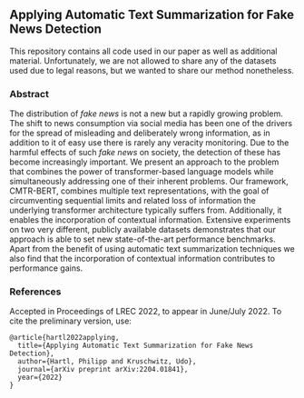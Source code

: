 ## Applying Automatic Text Summarization for Fake News Detection

This repository contains all code used in our paper as well as additional material. Unfortunately, we are not allowed to share any of the datasets used due to legal reasons, but we wanted to share our method nonetheless.

### Abstract

The distribution of *fake news* is not a new but a rapidly growing problem. The shift to news consumption via social media has been one of the drivers for the spread of misleading and deliberately wrong information, as in addition to it of easy use there is rarely any veracity monitoring. Due to the harmful effects of such *fake news* on society, the detection of these has become increasingly important. We present an approach to the problem that combines the power of transformer-based language models while simultaneously addressing one of their inherent problems. Our framework, CMTR-BERT, combines multiple text representations, with the goal of circumventing sequential limits and related loss of information the underlying transformer architecture typically suffers from. Additionally, it enables the incorporation of contextual information. 
Extensive experiments on two very different, publicly available datasets demonstrates that our approach is able to set new state-of-the-art performance benchmarks. Apart from the benefit of using automatic text summarization techniques we also find that the incorporation of contextual information contributes to performance gains. 

### References

Accepted in Proceedings of LREC 2022, to appear in June/July 2022. To cite the preliminary version, use:
~~~~
@article{hartl2022applying,
  title={Applying Automatic Text Summarization for Fake News Detection},
  author={Hartl, Philipp and Kruschwitz, Udo},
  journal={arXiv preprint arXiv:2204.01841},
  year={2022}
}
~~~~
